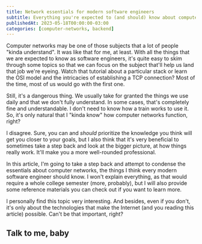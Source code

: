 ```yaml
---
title: Network essentials for modern software engineers
subtitle: Everything you're expected to (and should) know about computer networks as a modern software engineer
publishedAt: 2023-05-18T00:00:00-03:00
categories: [computer-networks, backend]
---
```


Computer networks may be one of those subjects that a lot of people "kinda understand".
It was like that for me, at least. With all the things that we are expected to know as software engineers,
it's quite easy to skim through some topics so that we can focus on the subject
that'll help us land that job we're eyeing. Watch that tutorial about a particular stack
or learn the OSI model and the
intricacies of establishing a TCP connection? Most of the time, most of us would go with the first one.

Still, it's a dangerous thing. We usually take for granted the things we use daily and that we don't
fully understand. In some cases, that's completely fine and understandable. I don't need to know how
a train works to use it. So, it's only natural that I "kinda know" how computer networks function, right?

I disagree. Sure, you can and _should_ prioritize the knowledge you think will get you closer to your goals,
but I also think that it's very beneficial to sometimes take a step back and look at the bigger picture, at how
things really work. It'll make you a more well-rounded professional.

In this article, I'm going to take a step back and attempt to condense the essentials about computer
networks, the things I think every modern software engineer should know. I won't explain everything, as
that would require a whole college semester (more, probably), but I will also provide some reference
materials you can check out if you want to learn more.

I personally find this topic very interesting. And besides, even if you don't, it's only about the technologies
that make the Internet (and you reading this article) possible. Can't be that important, right?

## Talk to me, baby
